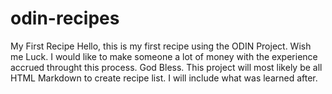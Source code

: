 # odin-recipes
My First Recipe
Hello, this is my first recipe using the ODIN Project. Wish me Luck. I would like to make someone a lot of money with the experience accrued throught this process. God Bless.
This project will most likely be all HTML Markdown to create recipe list. I will include what was learned after. 
